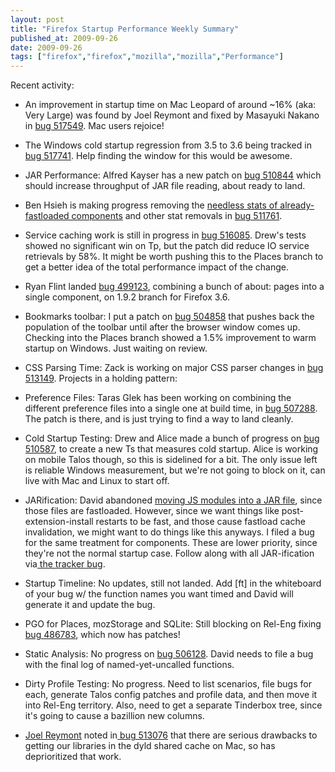 ```yaml
---
layout: post
title: "Firefox Startup Performance Weekly Summary"
published_at: 2009-09-26
date: 2009-09-26
tags: ["firefox","firefox","mozilla","mozilla","Performance"]
---
```


Recent activity:

*   An improvement in startup time on Mac Leopard of around ~16% (aka: Very Large) was found by Joel Reymont and fixed by Masayuki Nakano in [bug 517549](https://bugzilla.mozilla.org/show_bug.cgi?id=517549). Mac users rejoice!
*   The Windows cold startup regression from 3.5 to 3.6 being tracked in [bug  517741](https://bugzilla.mozilla.org/show_bug.cgi?id=517741). Help finding the window for this would be awesome.
*   JAR Performance: Alfred Kayser has a new patch on [bug  510844](https://bugzilla.mozilla.org/show_bug.cgi?id=510844) which should increase throughput of JAR file reading, about ready to land.
*   Ben Hsieh is making progress removing the [needless  stats of already-fastloaded components](https://bugzilla.mozilla.org/show_bug.cgi?id=512827) and other stat removals in [bug  511761](https://bugzilla.mozilla.org/show_bug.cgi?id=511761).
*   Service caching work is still in progress in [bug  516085](https://bugzilla.mozilla.org/show_bug.cgi?id=516085). Drew's tests showed no significant win on Tp, but the patch did reduce IO service retrievals by 58%. It might be worth pushing this to the Places branch to get a better idea of the total performance impact of the change.
*   Ryan Flint landed [bug 499123](https://bugzilla.mozilla.org/show_bug.cgi?id=499123), combining a bunch of about: pages into a single component, on 1.9.2 branch for Firefox 3.6.
*   Bookmarks toolbar: I put a patch on [bug 504858](https://bugzilla.mozilla.org/show_bug.cgi?id=504858) that pushes back the population of the toolbar until after the browser window comes up. Checking into the Places branch showed a 1.5% improvement to warm startup on Windows. Just waiting on review.
*   CSS Parsing Time: Zack is working on major CSS parser changes in [bug   513149](https://bugzilla.mozilla.org/show_bug.cgi?id=513149).
Projects in a holding pattern:

*   Preference Files: Taras Glek has been working on combining the   different preference files into a single one at build time, in [bug   507288](https://bugzilla.mozilla.org/show_bug.cgi?id=507288). The patch is there, and is just trying to find a way to land   cleanly.
*   Cold Startup Testing: Drew and Alice made a bunch of progress on [bug   510587](https://bugzilla.mozilla.org/show_bug.cgi?id=510587),  to create a new Ts that measures cold startup. Alice is   working on mobile Talos though, so this is sidelined for a bit. The only   issue left is reliable Windows measurement, but we're not going to   block on it, can live with Mac and Linux to start off.
*   JARification: David abandoned [moving JS    modules into a JAR file](https://bugzilla.mozilla.org/show_bug.cgi?id=509755), since those files are fastloaded.   However, since we want things like post-extension-install restarts to be   fast, and those cause fastload cache invalidation, we might want to do   things like this anyways. I filed a bug for the same treatment for   components. These are lower priority, since they're not the normal   startup case. Follow along with all JAR-ification via[ the   tracker  bug](https://bugzilla.mozilla.org/show_bug.cgi?id=513027).
*   Startup Timeline: No updates, still not landed. Add [ft] in the  whiteboard of your bug w/ the function names you want timed and David  will generate it and update the bug.
*   PGO for Places, mozStorage and SQLite: Still blocking on Rel-Eng  fixing [bug  486783](https://bugzilla.mozilla.org/show_bug.cgi?id=486783), which now has patches!
*   Static Analysis: No progress on [bug  506128](https://bugzilla.mozilla.org/show_bug.cgi?id=506128).  David needs to file a bug with the final log of  named-yet-uncalled  functions.
*   Dirty Profile Testing: No progress. Need to list scenarios, file  bugs  for each, generate Talos config patches and profile data, and then  move  it into Rel-Eng territory. Also, need to get a separate Tinderbox  tree,  since it's going to cause a bazillion new columns.
*   [Joel  Reymont](http://wagerlabs.com/) noted in[ bug  513076](https://bugzilla.mozilla.org/show_bug.cgi?id=513076) that there are serious drawbacks to getting our libraries in  the dyld  shared cache on Mac, so has deprioritized that work.